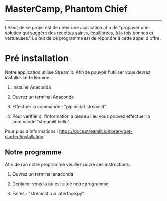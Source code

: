 # MasterCamp, Phantom Chief
***
Le but de ce projet est de créer une application afin de "proposer une solution qui suggère des recettes saines, équilibrées, à la fois bonnes et vertueuses."
Le but de ce programme est de répondre à cette appel d'offre.

# Pré installation

Notre application utilise Streamlit. Afin de pouvoir l'utiliser vous devrez installer cette librairie.

1. Installer Anaconda

2. Ouvrez un terminal Anaconda

3. Effectuer la commande : "pip install streamlit"

4. Pour verifier si l'information a bien eu lieu vous pouvez effectuer la commande "streamlit hello"

Pour plus d'informations : https://docs.streamlit.io/library/get-started/installation

## Notre programme

Afin de run notre programme veuillez suivre ces instructions :

1. Ouvrez un terminal anaconda

2. Déplacer vous la où est situé notre programme

3. Faites : "streamlit run interface.py"
